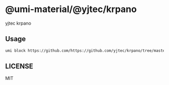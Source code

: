 # @umi-material/@yjtec/krpano

yjtec krpano

## Usage

```sh
umi block https://github.com/https://github.com/yjtec/krpano/tree/master/@yjtec/krpano
```

## LICENSE

MIT
